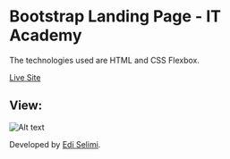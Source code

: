 #  Bootstrap Landing Page - IT Academy

The technologies used are HTML and CSS Flexbox.

[Live Site](https://it-academy-bootstrap-landing-page.netlify.app/)


## View:

![Alt text](./img/ "Layout")



Developed by [Edi Selimi](https://ediselimi.com/).